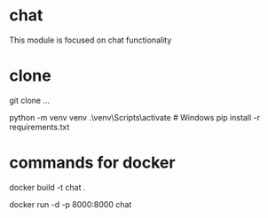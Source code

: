 # chat
This module is focused on chat functionality

# clone
git clone ...

python -m venv venv
.\venv\Scripts\activate       # Windows
pip install -r requirements.txt

# commands for docker
docker build -t chat .

docker run -d -p 8000:8000 chat
